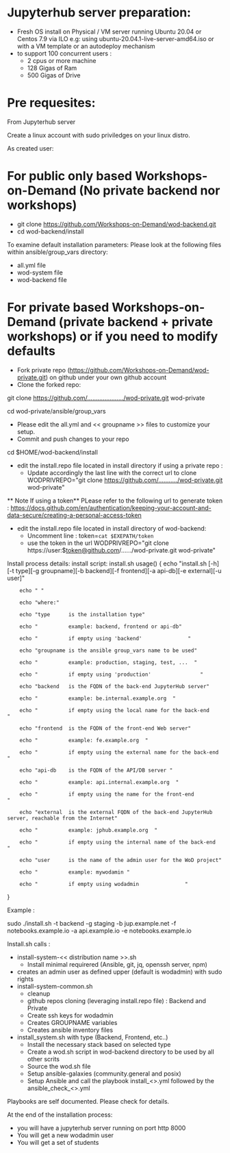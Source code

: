 # Jupyterhub server preparation:
* Fresh OS install on Physical / VM  server running Ubuntu 20.04 or Centos 7.9 via ILO e.g: using ubuntu-20.04.1-live-server-amd64.iso or with a VM template or an autodeploy mechanism
* to support 100 concurrent users :
  * 2 cpus or more machine
  *  128 Gigas of Ram
  * 500 Gigas of Drive



# Pre requesites: 
From Jupyterhub server

Create a linux  account with sudo priviledges on your linux distro.

As created user:

# For public only based Workshops-on-Demand (No private backend nor workshops)

* git clone https://github.com/Workshops-on-Demand/wod-backend.git
* cd wod-backend/install

To examine default installation parameters: Please look at the following files within ansible/group_vars directory:
  *  all.yml file
  *  wod-system file
  *  wod-backend file
 
# For private based Workshops-on-Demand (private backend + private workshops) or if you need to modify defaults
* Fork private repo (https://github.com/Workshops-on-Demand/wod-private.git) on github under your own github account
* Clone the forked repo:

git clone https://github.com/...................../wod-private.git wod-private

cd wod-private/ansible/group_vars
* Please edit the all.yml and << groupname >> files to customize your setup.
* Commit and push changes to your repo

cd $HOME/wod-backend/install
* edit the install.repo file located in install directory if using a private repo :
  * Update accordingly the last line with the correct url to clone 
WODPRIVREPO="git clone https://github.com/.........../wod-private.git wod-private"

** Note If using a token**
 PLease refer to the following url to generate token :
https://docs.github.com/en/authentication/keeping-your-account-and-data-secure/creating-a-personal-access-token
* edit the install.repo file located in install directory of wod-backend:
  * Uncomment line :  token=`cat $EXEPATH/token`
  * use the token in the url
  WODPRIVREPO="git clone https://user:$token@github.com/....../wod-private.git wod-private"
 
Install process details:
install script: install.sh
usage() {
        echo "install.sh [-h][-t type][-g groupname][-b backend][-f frontend][-a api-db][-e external][-u user]"
        
        echo " "
        
        echo "where:"
        
        echo "type      is the installation type"
        
        echo "          example: backend, frontend or api-db"
        
        echo "          if empty using 'backend'               "
        
        echo "groupname is the ansible group_vars name to be used"
        
        echo "          example: production, staging, test, ...  "
        
        echo "          if empty using 'production'                "
        
        echo "backend   is the FQDN of the back-end JupyterHub server"
        
        echo "          example: be.internal.example.org  "
        
        echo "          if empty using the local name for the back-end                "
        
        echo "frontend  is the FQDN of the front-end Web server"
        
        echo "          example: fe.example.org  "
        
        echo "          if empty using the external name for the back-end                "
        
        echo "api-db    is the FQDN of the API/DB server "
        
        echo "          example: api.internal.example.org  "
        
        echo "          if empty using the name for the front-end                "
        
        echo "external  is the external FQDN of the back-end JupyterHub server, reachable from the Internet"
        
        echo "          example: jphub.example.org  "
        
        echo "          if empty using the internal name of the back-end                "
        
        echo "user      is the name of the admin user for the WoD project"
        
        echo "          example: mywodamin "
          
        echo "          if empty using wodadmin               "
}

Example : 

sudo ./install.sh -t backend -g staging -b jup.example.net -f notebooks.example.io -a api.example.io -e notebooks.example.io


Install.sh calls :
* install-system-<< distribution name >>.sh
  * Install minimal requirered (Ansible, git, jq, openssh server, npm)
* creates an admin user as defined upper (default is wodadmin) with sudo rights
* install-system-common.sh
  * cleanup 
  * github repos cloning  (leveraging install.repo file) : Backend and Private
  * Create ssh keys for wodadmin
  * Creates GROUPNAME variables
  * Creates ansible inventory files
* install_system.sh with type (Backend, Frontend, etc..)
  * Install the necessary stack based on selected type
  * Create a wod.sh script in wod-backend directory to be used by all other scrits
  * Source the wod.sh file
  * Setup ansible-galaxies (community.general and posix)
  * Setup Ansible and call the playbook  install_<<TYPE>>.yml followed by the ansible_check_<<TYPE>>.yml

 Playbooks are self documented. Please check for details.


At the end of the installation process:
 * you will have a jupyterhub server running on port http 8000 
 * You will get a new wodadmin user
 * You will get a set of students



